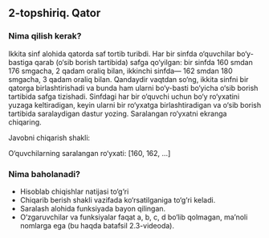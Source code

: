## 2-topshiriq. Qator
### Nima qilish kerak?
Ikkita sinf alohida qatorda saf tortib turibdi. Har bir sinfda o‘quvchilar bo‘y-bastiga qarab (o‘sib borish tartibida) safga qo‘yilgan: bir sinfda 160 smdan 176 smgacha, 2 qadam oraliq bilan, ikkinchi sinfda— 162 smdan 180 smgacha, 3 qadam oraliq bilan. Qandaydir vaqtdan so‘ng, ikkita sinfni bir qatorga birlashtirishadi va bunda ham ularni bo‘y-basti bo‘yicha o‘sib borish tartibida safga tizishadi.
Sinfdagi har bir o‘quvchi uchun bo‘y ro‘yxatini yuzaga keltiradigan, keyin ularni bir ro‘yxatga birlashtiradigan va o‘sib borish tartibida saralaydigan dastur yozing. Saralangan ro‘yxatni ekranga chiqaring.

Javobni chiqarish shakli:

O‘quvchilarning saralangan ro‘yxati: [160, 162, …]
### Nima baholanadi?
- Hisoblab chiqishlar natijasi to‘g‘ri
- Chiqarib berish shakli vazifada ko‘rsatilganiga to‘g‘ri keladi.
- Saralash alohida funksiyada bayon qilingan.
- O‘zgaruvchilar va funksiyalar faqat a, b, c, d bo‘lib qolmagan, ma’noli nomlarga ega (bu haqda batafsil 2.3-videoda).